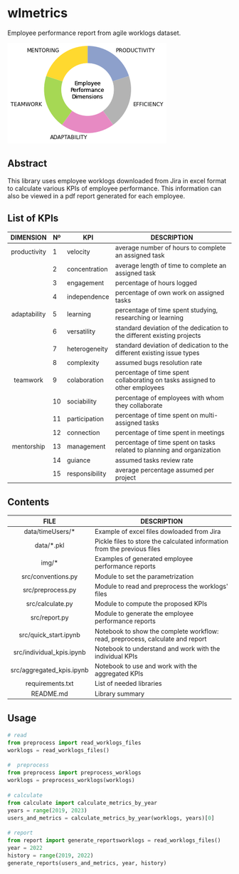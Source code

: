 # wlmetrics

Employee performance report from agile worklogs dataset.

![summary](img/employee_performance_dimensions.png)


## Abstract

This library uses employee worklogs downloaded from Jira in excel format to calculate various KPIs of employee performance. This information can also be viewed in a pdf report generated for each employee. 


## List of KPIs


| DIMENSION    | Nº | KPI            | DESCRIPTION                                                                   |
|:------------:|----|----------------|-------------------------------------------------------------------------------|
| productivity | 1  | velocity       | average number   of hours to complete an assigned task                        |
|              | 2  | concentration  | average length of   time to complete an assigned task                         |
|              | 3  | engagement     | percentage of hours   logged                                                  |
|              | 4  | independence   | percentage of own   work on assigned tasks                                    |
| adaptability | 5  | learning       | percentage of time   spent studying, researching or learning                  |
|              | 6  | versatility    | standard deviation of   the dedication to the different existing projects     |
|              | 7  | heterogeneity  | standard deviation of   dedication to the different existing issue types      |
|              | 8  | complexity     | assumed bugs   resolution rate                                                |
|   teamwork   | 9  | colaboration   | percentage of time   spent collaborating on tasks assigned to other employees |
|              | 10 | sociability    | percentage of   employees with whom they collaborate                          |
|              | 11 | participation  | percentage of time   spent on multi-assigned tasks                            |
|              | 12 | connection     | percentage of time   spent in meetings                                        |
|  mentorship  | 13 | management     | percentage of time   spent on tasks related to planning and organization      |
|              | 14 | guiance        | assumed tasks review   rate                                                   |
|              | 15 | responsibility | average percentage   assumed per project                                      |


## Contents

| FILE                      | DESCRIPTION                                                                   |
|:-------------------------:|-------------------------------------------------------------------------------|
| data/timeUsers/*          | Example of excel files dowloaded from Jira                                    |
| data/\*.pkl               | Pickle files to store the calculated information from the previous files      |
| img/*                     | Examples of generated employee performance reports                            |
| src/conventions.py        | Module to set the parametrization                                             |
| src/preprocess.py         | Module to read and preprocess the worklogs' files                             |
| src/calculate.py          | Module to compute the proposed KPIs                                           |
| src/report.py             | Module to generate the employee performance reports                           |
| src/quick_start.ipynb     | Notebook to show the complete workflow: read, preprocess, calculate and report|
| src/individual_kpis.ipynb | Notebook to understand and work with the individual KPIs                      |
| src/aggregated_kpis.ipynb | Notebook to use and work with the aggregated KPIs                             |
| requirements.txt          | List of needed libraries                                                      |
| README.md                 | Library summary                                                               |


## Usage

```python
# read
from preprocess import read_worklogs_files
worklogs = read_worklogs_files()

#  preprocess
from preprocess import preprocess_worklogs
worklogs = preprocess_worklogs(worklogs)

# calculate
from calculate import calculate_metrics_by_year
years = range(2019, 2023)
users_and_metrics = calculate_metrics_by_year(worklogs, years)[0]

# report
from report import generate_reportsworklogs = read_worklogs_files()
year = 2022
history = range(2019, 2022)
generate_reports(users_and_metrics, year, history)

```
